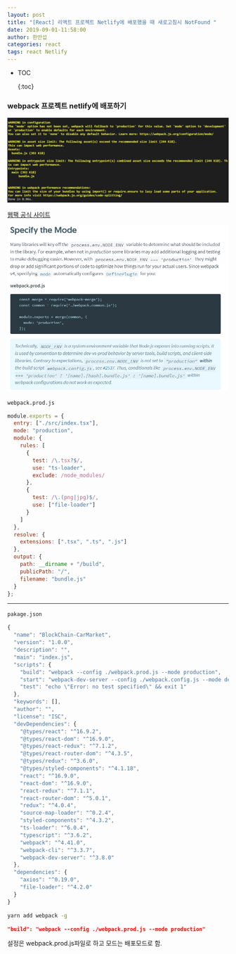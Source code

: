 ```yaml
---
layout: post
title: "[React] 리액트 프로젝트 Netlify에 배포했을 때 새로고침시 NotFound "
date: 2019-09-01-11:58:00
author: 한만섭
categories: react
tags: react Netlify
---
```


- TOC
  
  {:toc}



### webpack 프로젝트 netlify에 배포하기 

![1570169431592](img/1570169431592.png)





[웹팩 공식 사이트](<https://webpack.js.org/guides/production/>)

![1570169459325](img/1570169459325.png)





`webpack.prod.js`

```js
module.exports = {
  entry: ["./src/index.tsx"],
  mode: "production",
  module: {
    rules: [
      {
        test: /\.tsx?$/,
        use: "ts-loader",
        exclude: /node_modules/
      },
      {
        test: /\.(png|jpg)$/,
        use: ["file-loader"]
      }
    ]
  },
  resolve: {
    extensions: [".tsx", ".ts", ".js"]
  },
  output: {
    path: __dirname + "/build",
    publicPath: "/",
    filename: "bundle.js"
  }
};

```



***



`pakage.json`

```js
{
  "name": "BlockChain-CarMarket",
  "version": "1.0.0",
  "description": "",
  "main": "index.js",
  "scripts": {
    "build": "webpack --config ./webpack.prod.js --mode production",
    "start": "webpack-dev-server --config ./webpack.config.js --mode development",
    "test": "echo \"Error: no test specified\" && exit 1"
  },
  "keywords": [],
  "author": "",
  "license": "ISC",
  "devDependencies": {
    "@types/react": "^16.9.2",
    "@types/react-dom": "^16.9.0",
    "@types/react-redux": "^7.1.2",
    "@types/react-router-dom": "^4.3.5",
    "@types/redux": "^3.6.0",
    "@types/styled-components": "^4.1.18",
    "react": "^16.9.0",
    "react-dom": "^16.9.0",
    "react-redux": "^7.1.1",
    "react-router-dom": "^5.0.1",
    "redux": "^4.0.4",
    "source-map-loader": "^0.2.4",
    "styled-components": "^4.3.2",
    "ts-loader": "^6.0.4",
    "typescript": "^3.6.2",
    "webpack": "^4.41.0",
    "webpack-cli": "^3.3.7",
    "webpack-dev-server": "^3.8.0"
  },
  "dependencies": {
    "axios": "^0.19.0",
    "file-loader": "^4.2.0"
  }
}

```



```bash
yarn add webpack -g
```

```json
"build": "webpack --config ./webpack.prod.js --mode production"
```

설정은 webpack.prod.js파일로 하고 모드는 배포모드로 함.